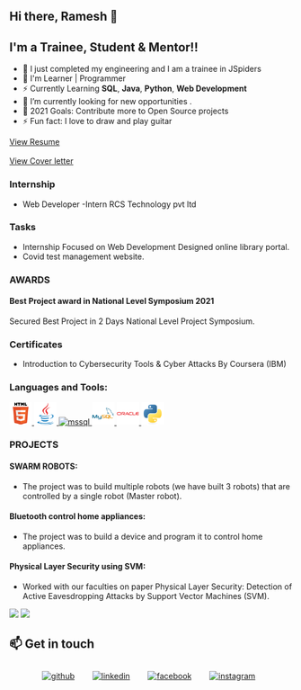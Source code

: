 ## Hi there, Ramesh 👋

## I'm a Trainee, Student & Mentor!!
- 🔭 I just completed my engineering and I am a trainee in JSpiders
- 🌱 I'm Learner | Programmer 
- ⚡  Currently Learning **SQL**, **Java**, **Python**,  **Web Development**
- 👯 I’m currently looking for new opportunities .
- 🥅 2021 Goals: Contribute more to Open Source projects
- ⚡ Fun fact: I love to draw and play guitar 

<a href="https://drive.google.com/file/d/1fm1uMQCodEq9kb2HuIzOS0octUyrK-EB/view?usp=sharing">View Resume</a>
<br>
<br>
<a href="https://drive.google.com/file/d/15N5d_Wd_TeiQUirVq029LW9hSqafT-1D/view?usp=sharing">View Cover letter</a>


### Internship
- Web Developer -Intern RCS Technology pvt ltd
### Tasks
- Internship Focused on Web Development Designed 
online library portal.
- Covid test management website.

### AWARDS
#### Best Project award in National Level Symposium 2021
Secured Best Project in 2 Days National Level Project Symposium.



### Certificates
- Introduction to Cybersecurity Tools & Cyber Attacks By Coursera (IBM) 




<h3 align="left">Languages and Tools:</h3>
<p align="left"> <a href="https://www.w3.org/html/" target="_blank"> <img src="https://raw.githubusercontent.com/devicons/devicon/master/icons/html5/html5-original-wordmark.svg" alt="html5" width="40" height="40"/> </a> <a href="https://www.java.com" target="_blank"> <img src="https://raw.githubusercontent.com/devicons/devicon/master/icons/java/java-original.svg" alt="java" width="40" height="40"/> </a> <a href="https://www.microsoft.com/en-us/sql-server" target="_blank"> <img src="https://www.svgrepo.com/show/303229/microsoft-sql-server-logo.svg" alt="mssql" width="40" height="40"/> </a> <a href="https://www.mysql.com/" target="_blank"> <img src="https://raw.githubusercontent.com/devicons/devicon/master/icons/mysql/mysql-original-wordmark.svg" alt="mysql" width="40" height="40"/> </a> <a href="https://www.oracle.com/" target="_blank"> <img src="https://raw.githubusercontent.com/devicons/devicon/master/icons/oracle/oracle-original.svg" alt="oracle" width="40" height="40"/> </a> <a href="https://www.python.org" target="_blank"> <img src="https://raw.githubusercontent.com/devicons/devicon/master/icons/python/python-original.svg" alt="python" width="40" height="40"/> </a> </p>

### PROJECTS
 #### SWARM ROBOTS: 
 - The project was to build multiple robots (we have built 3 robots) that are controlled by a single robot (Master robot).
#### Bluetooth control home appliances: 
- The project was to build a device and program it to control home appliances.
#### Physical Layer Security using SVM:
- Worked with our faculties on paper Physical Layer Security: Detection of Active Eavesdropping Attacks by Support Vector Machines (SVM).


 ![](https://img.shields.io/badge/-Raspberry%20Pi-C51A4A?style=for-the-badge&logo=Raspberry-Pi) ![](https://img.shields.io/badge/-Arduino-00979D?style=for-the-badge&logo=Arduino&logoColor=white)
 
## 📫 Get in touch
<p align="center">
	<a href="https://github.com/ramesh-lg"><img alt="github" width="6%" style="padding:10px" src="https://img.icons8.com/small/60/000000/github.png"/></a> &nbsp;
	<a href="https://www.linkedin.com/in/ramesh-lg/"><img alt="linkedin" width="6%" style="padding:10px" src="https://img.icons8.com/small/60/000000/linkedin.png"/></a> &nbsp;
	<a href="https://www.facebook.com/RAMESH.RAM45/"><img alt="facebook" width="6%" style="padding:10px" src="https://img.icons8.com/small/60/000000/facebook-new.png"/></a> &nbsp;
	<a href="https://www.instagram.com/r_a_m_e_s_h._l/"><img alt="instagram" width="6%" style="padding:10px" src="https://img.icons8.com/small/60/000000/instagram.png"/></a> &nbsp;


</p>

